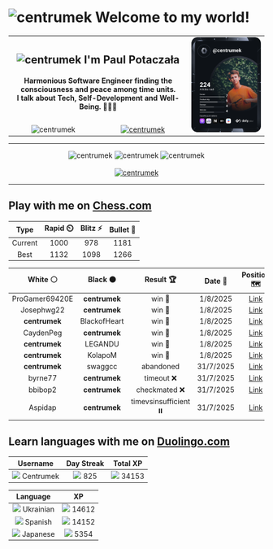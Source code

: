 <h1>
  <img
    src="https://emojis.slackmojis.com/emojis/images/1531849430/4246/blob-sunglasses.gif"
    width="30"
    alt="centrumek"
  />
  Welcome to my world!
</h1>

<table>
  <tbody>
    <tr>
      <td align="center" width="70%" colspan="2">
        <h2>
          <img
            src="https://raw.githubusercontent.com/MartinHeinz/MartinHeinz/master/wave.gif"
            width="30px"
            alt="centrumek"
          />
          I'm Paul Potaczała
        </h2>
        <h4>
          Harmonious Software Engineer finding the consciousness and peace among time units.
          <br/>
          I talk about Tech, Self-Development and Well-Being. 🌿🧘🚀
        </h4>
      </td>
      <td width="30%" rowspan="2">
        <a href="https://app.daily.dev/centrumek">
          <img
            src="./devcard.svg"
            alt="centrumek"
          />
        </a>
      </td>
    </tr>
    <tr align="center">
      <td>
        <img
          src="https://komarev.com/ghpvc/?username=centrumek&label=visitors&color=0e75b6&style=flat"
          alt="centrumek"
        >
      </td>
      <td>
        <a href="https://stackoverflow.com/users/14496012/centrumek">
          <img
            src="https://stackoverflow.com/users/flair/14496012.png?theme=dark"
            alt="centrumek"
          >
        </a>
      </td>
    </tr>
  </tbody>
</table>

---
<div align="center">
  <img 
    src="https://github-readme-stats.vercel.app/api?username=centrumek&show_icons=true&count_private=true&theme=dark&hide_border=true&hide=issues,contribs&bg_color=00000000"
    alt="centrumek"
  />
  <img
    src="https://github-readme-stats.vercel.app/api/top-langs/?username=centrumek&layout=compact&hide_border=true&theme=dark&bg_color=00000000&langs_count=6&exclude_repo=air-statistic-app"
    alt="centrumek"
  />
  <img 
    src="https://github-readme-streak-stats.herokuapp.com?user=centrumek&theme=dark&hide_border=true&background=FFFFFF00"
    alt="centrumek"
  />
  <br/>
  <br/>
  <a href="https://www.buymeacoffee.com/centrumek">
    <img
      src="https://cdn.buymeacoffee.com/buttons/v2/default-orange.png"
      height="50"
      width="210"
      alt="centrumek"
    />
  </a>
</div>

---

## Play with me on [Chess.com](https://www.chess.com/member/centrumek)

<div align="center">
<!--START_SECTION:chessStats-->
<!-- Automatically generated with https://github.com/Balastrong/chess-stats-action -->

| Type | Rapid ⏲️ | Blitz ⚡ | Bullet 🔫 |
|:---:|:---:|:---:|:---:|
| Current | 1000 | 978 | 1181 |
| Best | 1132 | 1098 | 1266 |

| White ⚪ | Black ⚫ | Result 🏆 | Date 📅 | Position 🗺️ | Type 🕕 |
|:---:|:---:|:---:|:---:|:---:|:---:|
| ProGamer69420E | **centrumek** | win 🥇 | 1/8/2025 | <a href="http://www.ee.unb.ca/cgi-bin/tervo/fen.pl?select=8/4q3/8/5K1P/2kp1R2/8/P1P5/8 w - - 1 54">Link</a> | Blitz |
| Josephwg22 | **centrumek** | win 🥇 | 1/8/2025 | <a href="http://www.ee.unb.ca/cgi-bin/tervo/fen.pl?select=r3kb1r/pp4pp/2n5/2pQ1b2/2P1p3/4P2p/PPN2Pq1/RNB2R1K w kq - 2 16">Link</a> | Blitz |
| **centrumek** | BlackofHeart | win 🥇 | 1/8/2025 | <a href="http://www.ee.unb.ca/cgi-bin/tervo/fen.pl?select=r4rk1/ppp2pp1/4p3/7p/4P3/4B3/PP2N1PP/3R1RK1 b - - 2 20">Link</a> | Blitz |
| CaydenPeg | **centrumek** | win 🥇 | 1/8/2025 | <a href="http://www.ee.unb.ca/cgi-bin/tervo/fen.pl?select=2kr1bnr/ppp2p1p/2n2q2/6p1/4P3/2P1BP2/P1KN1P1P/3R3R w - - 6 14">Link</a> | Blitz |
| **centrumek** | LEGANDU | win 🥇 | 1/8/2025 | <a href="http://www.ee.unb.ca/cgi-bin/tervo/fen.pl?select=r4bk1/p6p/2p1Q1p1/q1Pp4/3B4/P3P3/6PP/R5K1 b - - 0 24">Link</a> | Blitz |
| **centrumek** | KolapoM | win 🥇 | 1/8/2025 | <a href="http://www.ee.unb.ca/cgi-bin/tervo/fen.pl?select=8/8/4Q1p1/7p/1P2pQ1k/2P1P3/3B2PP/6K1 b - - 0 37">Link</a> | Blitz |
| **centrumek** | swaggcc | abandoned  | 31/7/2025 | <a href="http://www.ee.unb.ca/cgi-bin/tervo/fen.pl?select=5rk1/2p2p1p/2P1p1p1/p3P1P1/r3bP2/3KP3/7P/1R3B2 w - - 1 27">Link</a> | Blitz |
| byrne77 | **centrumek** | timeout ❌ | 31/7/2025 | <a href="http://www.ee.unb.ca/cgi-bin/tervo/fen.pl?select=8/8/7R/1k1p4/3P2p1/4PnK1/5P2/2R5 b - - 0 38">Link</a> | Blitz |
| bbibop2 | **centrumek** | checkmated ❌ | 31/7/2025 | <a href="http://www.ee.unb.ca/cgi-bin/tervo/fen.pl?select=4R1k1/8/6KP/1p6/2p5/1p6/P1P5/8 b - - 0 46">Link</a> | Blitz |
| Aspidap | **centrumek** | timevsinsufficient ⏸️ | 31/7/2025 | <a href="http://www.ee.unb.ca/cgi-bin/tervo/fen.pl?select=8/8/8/4p1kq/8/8/5K2/8 b - - 3 54">Link</a> | Blitz |

<!--END_SECTION:chessStats-->
</div>

## Learn languages with me on [Duolingo.com](https://www.duolingo.com/profile/Centrumek)

<div align="center">
<!--START_SECTION:duolingoStats-->
<!-- Automatically generated with https://github.com/centrumek/duolingo-readme-stats-->

| Username | Day Streak | Total XP |
|:---:|:---:|:---:|
| <img src="https://raw.githubusercontent.com/centrumek/duolingo-readme-stats/main/assets/duolingo.png" height="12"> Centrumek | <img src="https://raw.githubusercontent.com/centrumek/duolingo-readme-stats/main/assets/streakinactive.svg" height="12"> 825 | <img src="https://raw.githubusercontent.com/centrumek/duolingo-readme-stats/main/assets/xp.svg" height="12"> 34153 | <img src="https://raw.githubusercontent.com/centrumek/duolingo-readme-stats/main/assets/xp.svg" height="12"> 0 |

| Language | XP |
|:---:|:---:|
| <img src="https://raw.githubusercontent.com/centrumek/duolingo-readme-stats/main/assets/langs/ukrainian.svg" height="12"> Ukrainian | <img src="https://raw.githubusercontent.com/centrumek/duolingo-readme-stats/main/assets/xp.svg" height="12"> 14612 |
| <img src="https://raw.githubusercontent.com/centrumek/duolingo-readme-stats/main/assets/langs/spanish.svg" height="12"> Spanish | <img src="https://raw.githubusercontent.com/centrumek/duolingo-readme-stats/main/assets/xp.svg" height="12"> 14152 |
| <img src="https://raw.githubusercontent.com/centrumek/duolingo-readme-stats/main/assets/langs/japanese.svg" height="12"> Japanese | <img src="https://raw.githubusercontent.com/centrumek/duolingo-readme-stats/main/assets/xp.svg" height="12"> 5354 |

<!--END_SECTION:duolingoStats-->
</div>
<!--
**centrumek/centrumek** is a ✨ _special_ ✨ repository because its `README.md` (this file) appears on your GitHub profile.

Here are some ideas to get you started:

- 🔭 I’m currently working on ...
- 🌱 I’m currently learning ...
- 👯 I’m looking to collaborate on ...
- 🤔 I’m looking for help with ...
- 💬 Ask me about ...
- 📫 How to reach me: ...
- 😄 Pronouns: ...
- ⚡ Fun fact: ...
-->
